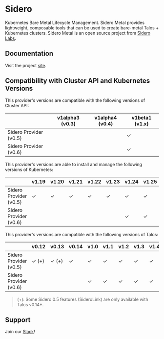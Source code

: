 # Sidero

Kubernetes Bare Metal Lifecycle Management.
Sidero Metal provides lightweight, composable tools that can be used to create bare-metal Talos + Kubernetes clusters.
 Sidero Metal is an open source project from [Sidero Labs](https://www.SideroLabs.com).

## Documentation

Visit the project [site](https://www.sidero.dev).

## Compatibility with Cluster API and Kubernetes Versions

This provider's versions are compatible with the following versions of Cluster API:

|                        | v1alpha3 (v0.3) | v1alpha4 (v0.4) | v1beta1 (v1.x) |
| ---------------------- | --------------- | --------------- | -------------- |
| Sidero Provider (v0.5) |                 |                 | ✓              |
| Sidero Provider (v0.6) |                 |                 | ✓              |

This provider's versions are able to install and manage the following versions of Kubernetes:

|                        | v1.19 | v1.20 | v1.21 | v1.22 | v1.23 | v1.24 | v1.25 | v1.26 | v1.27 |
| ---------------------- | ----- | ----- | ----- | ----- | ----- | ----- | ----- | ----- | ----- |
| Sidero Provider (v0.5) | ✓     | ✓     | ✓     | ✓     | ✓     | ✓     | ✓     | ✓     | ✓     |
| Sidero Provider (v0.6) |       |       |       |       |       | ✓     | ✓     | ✓     | ✓     |

This provider's versions are compatible with the following versions of Talos:

|                        | v0.12  | v0.13 | v0.14 | v1.0  | v1.1  | v1.2  | v1.3  | v1.4  |
| ---------------------- | ------ | ----- | ----- | ----- | ----- | ----- | ----- | ----- |
| Sidero Provider (v0.5) | ✓ (+)  | ✓ (+) | ✓     | ✓     | ✓     | ✓     | ✓     | ✓     |
| Sidero Provider (v0.6) |        |       |       | ✓     | ✓     | ✓     | ✓     | ✓     |

> (+): Some Sidero 0.5 features (SideroLink) are only available with Talos v0.14+.

## Support

Join our [Slack](https://slack.dev.talos-systems.io)!
